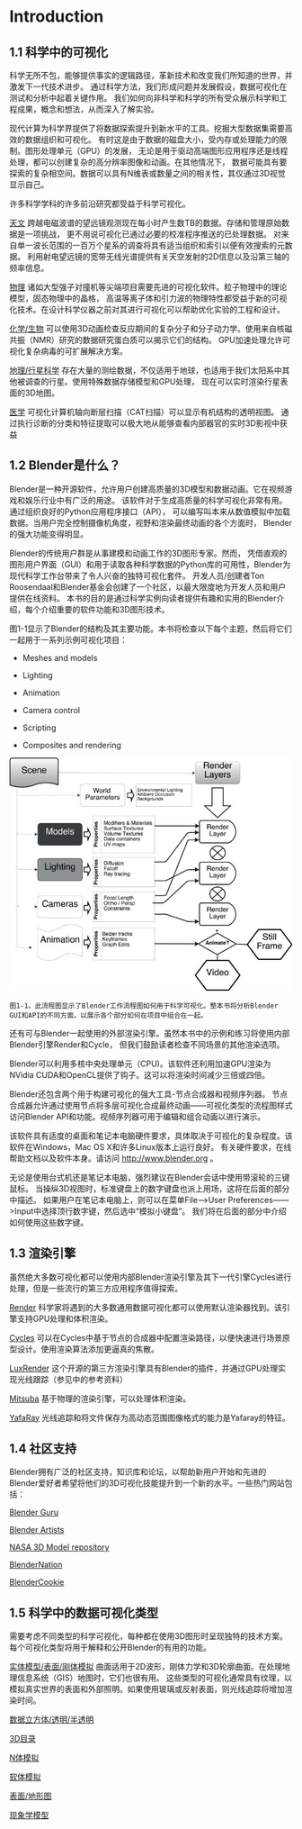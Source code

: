 # Introduction

## 1.1 科学中的可视化

科学无所不包，能够提供事实的逻辑路径，革新技术和改变我们所知道的世界，并激发下一代技术进步。
通过科学方法，我们形成问题并发展假设，数据可视化在测试和分析中起着关键作用。
我们如何向非科学和科学的所有受众展示科学和工程成果，概念和想法，从而深入了解实验。

现代计算为科学界提供了将数据探索提升到新水平的工具。挖掘大型数据集需要高效的数据组织和可视化。
有时这是由于数据的磁盘大小，受内存或处理能力的限制。图形处理单元（GPU）的发展，
无论是用于驱动高端图形应用程序还是线程处理，都可以创建复杂的高分辨率图像和动画。在其他情况下，
数据可能具有要探索的复杂相空间。数据可以具有N维表或数量之间的相关性，其仅通过3D视觉显示自己。

许多科学学科的许多前沿研究都受益于科学可视化。

[天文](https://github.com/BlenderCN/blenderTutorial/blob/master/3DScientificVisualizationWithBelender/chapter1.md#11-%E7%A7%91%E5%AD%A6%E4%B8%AD%E7%9A%84%E5%8F%AF%E8%A7%86%E5%8C%96) 跨越电磁波谱的望远镜观测现在每小时产生数TB的数据。存储和管理原始数据是一项挑战，
更不用说可视化已通过必要的校准程序推送的已处理数据。
对来自单一波长范围的一百万个星系的调查将具有适当组织和索引以便有效搜索的元数据。 
利用射电望远镜的宽带无线光谱提供有关天空发射的2D信息以及沿第三轴的频率信息。

[物理](https://github.com/BlenderCN/blenderTutorial/blob/master/3DScientificVisualizationWithBelender/chapter1.md#11-%E7%A7%91%E5%AD%A6%E4%B8%AD%E7%9A%84%E5%8F%AF%E8%A7%86%E5%8C%96) 诸如大型强子对撞机等尖端项目需要先进的可视化软件。粒子物理中的理论模型，固态物理中的晶格，
高温等离子体和引力波的物理特性都受益于新的可视化技术。在设计科学仪器之前对其进行可视化可以帮助优化实验的工程和设计。

[化学/生物](https://github.com/BlenderCN/blenderTutorial/blob/master/3DScientificVisualizationWithBelender/chapter1.md#11-%E7%A7%91%E5%AD%A6%E4%B8%AD%E7%9A%84%E5%8F%AF%E8%A7%86%E5%8C%96) 可以使用3D动画检查反应期间的复杂分子和分子动力学。使用来自核磁共振（NMR）研究的数据研究蛋白质可以揭示它们的结构。
GPU加速处理允许可视化复杂病毒的可扩展解决方案。

[地理/行星科学](https://github.com/BlenderCN/blenderTutorial/blob/master/3DScientificVisualizationWithBelender/chapter1.md#11-%E7%A7%91%E5%AD%A6%E4%B8%AD%E7%9A%84%E5%8F%AF%E8%A7%86%E5%8C%96) 存在大量的测绘数据，不仅适用于地球，也适用于我们太阳系中其他被调查的行星。使用特殊数据存储模型和GPU处理，
现在可以实时渲染行星表面的3D地图。

[医学](https://github.com/BlenderCN/blenderTutorial/blob/master/3DScientificVisualizationWithBelender/chapter1.md#11-%E7%A7%91%E5%AD%A6%E4%B8%AD%E7%9A%84%E5%8F%AF%E8%A7%86%E5%8C%96) 可视化计算机轴向断层扫描（CAT扫描）可以显示有机结构的透明视图。
通过执行诊断的分类和特征提取可以极大地从能够查看内部器官的实时3D影视中获益

## 1.2 Blender是什么？

Blender是一种开源软件，允许用户创建高质量的3D模型和数据动画。它在视频游戏和娱乐行业中有广泛的用途。
该软件对于生成高质量的科学可视化非常有用。通过组织良好的Python应用程序接口（API），
可以编写叫本来从数值模拟中加载数据。当用户完全控制摄像机角度，视野和渲染最终动画的各个方面时，
Blender的强大功能变得明显。

Blender的传统用户群是从事建模和动画工作的3D图形专家。然而，
凭借直观的图形用户界面（GUI）和用于读取各种科学数据的Python库的可用性，Blender为现代科学工作台带来了令人兴奋的独特可视化套件。
开发人员/创建者Ton Roosendaal和Blender基金会创建了一个社区，以最大限度地为开发人员和用户提供在线资料。
本书的目的是通过科学实例向读者提供有趣和实用的Blender介绍，每个介绍重要的软件功能和3D图形技术。

图1-1显示了Blender的结构及其主要功能。本书将检查以下每个主题，然后将它们一起用于一系列示例可视化项目：

*   Meshes and models

*   Lighting

*   Animation

*   Camera control

*   Scripting

*   Composites and rendering

![](https://github.com/BlenderCN/blenderTutorial/blob/master/mDrivEngine/3DScientificVisualizationWithBelender/1-1.png?raw=true)
    
    图1-1。此流程图显示了Blender工作流程图如何用于科学可视化。整本书将分析Blender GUI和API的不同方面，以展示各个部分如何在项目中组合在一起。

还有可与Blender一起使用的外部渲染引擎。虽然本书中的示例和练习将使用内部Blender引擎Render和Cycle，
但我们鼓励读者检查不同场景的其他渲染选项。

Blender可以利用多核中央处理单元（CPU)。该软件还利用加速GPU渲染为NVidia CUDA和OpenCL提供了钩子。这可以将渲染时间减少三倍或四倍。

Blender还包含两个用于构建可视化的强大工具-节点合成器和视频序列器。
节点合成器允许通过使用节点将多层可视化合成最终动画——可视化类型的流程图样式访问Blender API和功能。视频序列器可用于编辑和组合动画以进行演示。

该软件具有适度的桌面和笔记本电脑硬件要求，具体取决于可视化的复杂程度。该软件在Windows，Mac OS X和许多Linux版本上运行良好。
有关硬件要求，在线帮助文档以及软件本身。请访问 http://www.blender.org 。

无论是使用台式机还是笔记本电脑，强烈建议在Blender会话中使用带滚轮的三键鼠标。
当操纵3D视图时，标准键盘上的数字键盘也派上用场，这将在后面的部分中描述。
如果用户在笔记本电脑上，则可以在菜单File——>User Preferences——>Input中选择顶行数字键，然后选中“模拟小键盘”。
我们将在后面的部分中介绍如何使用这些数字键。

## 1.3 渲染引擎

虽然绝大多数可视化都可以使用内部Blender渲染引擎及其下一代引擎Cycles进行处理，但是一些流行的第三方应用程序值得探索。

[Render](http://wiki.blender.org/index.php/Doc:2.6/Manual/Render) 科学家将遇到的大多数通用数据可视化都可以使用默认渲染器找到。该引擎支持GPU处理和体积渲染。 

[Cycles](http://wiki.blender.org/index.php/Doc:2.6/Manual/Render/Cycles) 可以在Cycles中基于节点的合成器中配置渲染路径，以便快速进行场景原型设计。使用渲染算法添加更逼真的焦散。 

[LuxRender](http://www.luxrender.net/) 这个开源的第三方渲染引擎具有Blender的插件，并通过GPU处理实现光线跟踪（参见中的参考资料）

[Mitsuba](http://www.mitsuba-renderer.org/) 基于物理的渲染引擎，可以处理体积渲染。

[YafaRay](http://www.yafaray.org/) 光线追踪和将文件保存为高动态范围图像格式的能力是Yafaray的特征。

## 1.4 社区支持

Blender拥有广泛的社区支持，知识库和论坛，以帮助新用户开始和先进的Blender爱好者希望将他们的3D可视化技能提升到一个新的水平。一些热门网站包括：

[Blender Guru](http://www.blenderguru.com/)

[Blender Artists](http://blenderartists.org/)

[NASA 3D Model repository](http://nasa3d.arc.nasa.gov/)

[BlenderNation](http://www.blendernation.com/)

[BlenderCookie](http://cgcookie.com/blender)

## 1.5 科学中的数据可视化类型

需要考虑不同类型的科学可视化，每种都在使用3D图形时呈现独特的技术方案。每个可视化类型将用于解释和公开Blender的有用的功能。

[实体模型/表面/刚体模拟]() 曲面适用于2D波形，刚体力学和3D轮廓曲面。在处理地理信息系统（GIS）地图时，它们也很有用。
这些类型的可视化通常具有纹理，以模拟真实世界的表面和外部照明。如果使用玻璃或反射表面，则光线追踪将增加渲染时间。

[数据立方体/透明/半透明]()

[3D目录]()

[N体模拟]()

[软体模拟]()

[表面/地形图]()

[现象学模型]()
